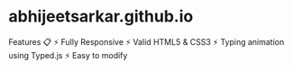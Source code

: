 # abhijeetsarkar.github.io

Features 📋
⚡️ Fully Responsive
⚡️ Valid HTML5 & CSS3
⚡️ Typing animation using Typed.js
⚡️ Easy to modify
